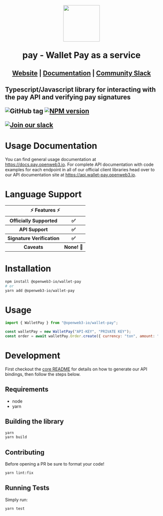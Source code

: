 <h1 align="center">
    <a style="text-decoration: none" href="https://pay.openweb3.io">
      <img width="120" src="" />
      <p align="center">pay - Wallet Pay as a service</p>
    </a>
</h1>
<h2 align="center">
  <a href="https://pay.openweb3.io">Website</a> | <a href="https://docs.pay.openweb3.io">Documentation</a> | <a href="https://pay.openweb3.io/slack">Community Slack</a>
<h2>

Typescript/Javascript library for interacting with the pay API and verifying pay signatures

![GitHub tag](https://img.shields.io/github/tag/pay/walletpay.svg)
[![NPM version](https://img.shields.io/npm/v/pay.svg)](https://www.npmjs.com/package/pay)

[![Join our slack](https://img.shields.io/badge/Slack-join%20the%20community-blue?logo=slack&style=social)](https://pay.openweb3.io/slack/)

# Usage Documentation

You can find general usage documentation at <https://docs.pay.openweb3.io>. For complete API documentation with code examples for each endpoint in all of our official client libraries head over to our API documentation site at <https://api.wallet-pay.openweb3.io>.

# Language Support

<table style="table-layout:fixed; white-space: nowrap;">
  <th colspan="2">⚡️ Features ⚡️</th>
  <tr>
    <th>Officially Supported</th>
    <th>✅</th>
  </tr>
  <tr>
    <th>API Support</th>
    <th>✅</th>
  </tr>
  <tr>
    <th>Signature Verification</th>
    <th>✅</th>
  </tr>
  <tr>
    <th>Caveats</th>
    <th>None! 🚀</th>
  </tr>
</table>

# Installation

```sh
npm install @openweb3-io/wallet-pay
# or
yarn add @openweb3-io/wallet-pay
```

# Usage

```js
import { WalletPay } from "@openweb3-io/wallet-pay";

const walletPay = new WalletPay("API-KEY", "PRIVATE KEY");
const order = await walletPay.Order.create({ currency: "ton", amount: "1000000000" });
```

# Development

First checkout the [core README](../README.md#development) for details on how to generate our API bindings, then follow the steps below.

## Requirements

- node
- yarn

## Building the library

```sh
yarn
yarn build
```

## Contributing

Before opening a PR be sure to format your code!

```sh
yarn lint:fix
```

## Running Tests

Simply run:

```sh
yarn test
```
